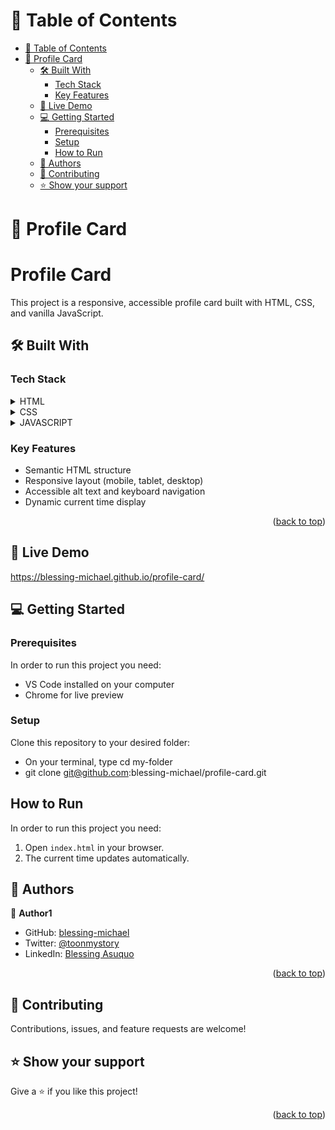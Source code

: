 

<a name="readme-top"></a>

# 📗 Table of Contents

- [📗 Table of Contents](#-table-of-contents)
- [📖 Profile Card ](#-Profile-Card-)
  - [🛠 Built With ](#-built-with-)
    - [Tech Stack ](#tech-stack-)
    - [Key Features ](#key-features-)
  - [🚀 Live Demo ](#-live-demo-)
  - [💻 Getting Started ](#-getting-started-)
    - [Prerequisites](#prerequisites)
    - [Setup](#setup)
    - [How to Run](#How-to-Run)
  - [👥 Authors ](#-authors-)
  - [🤝 Contributing ](#-contributing-)
  - [⭐️ Show your support ](#️-show-your-support-)

# 📖 Profile Card <a name="Profile-Card"></a>

# Profile Card 

This project is a responsive, accessible profile card built with HTML, CSS, and vanilla JavaScript.

## 🛠 Built With <a name="built-with"></a>

### Tech Stack <a name="tech-stack"></a>


<details>
  <summary>HTML</summary>
    <ul>
    <li><a href="https://html.com/">CSS</a></li>
  </ul>
  
</details>

<details>
  <summary>CSS</summary>
  <ul>
    <li><a href="https://css.com/">HTML</a></li>
  </ul>
</details>
<details>
  <summary>JAVASCRIPT</summary>
  <ul>
    <li><a href="https://javascript.com/">HTML</a></li>
  </ul>
</details>

### Key Features <a name="key-features"></a>

- Semantic HTML structure
- Responsive layout (mobile, tablet, desktop)
- Accessible alt text and keyboard navigation
- Dynamic current time display

<p align="right">(<a href="#readme-top">back to top</a>)</p>

## 🚀 Live Demo <a name="live-demo"></a>
https://blessing-michael.github.io/profile-card/

## 💻 Getting Started <a name="getting-started"></a>

### Prerequisites

In order to run this project you need:
- VS Code installed on your computer
- Chrome for live preview


### Setup

Clone this repository to your desired folder:

- On your terminal, type cd my-folder
- git clone git@github.com:blessing-michael/profile-card.git

## How to Run

In order to run this project you need:
1. Open `index.html` in your browser.
2. The current time updates automatically.

## 👥 Authors <a name="authors"></a>

👤 **Author1**

- GitHub: [blessing-michael](https://github.com/blessing-michael)
- Twitter: [@toonmystory](https://twitter.com/toonmystory)
- LinkedIn: [Blessing Asuquo](https://www.linkedin.com/in/blessing-asuquo-4509981a2/)

<p align="right">(<a href="#readme-top">back to top</a>)</p>


## 🤝 Contributing <a name="contributing"></a>

Contributions, issues, and feature requests are welcome!

## ⭐️ Show your support <a name="support"></a>

Give a ⭐️ if you like this project!

<p align="right">(<a href="#readme-top">back to top</a>)</p>
